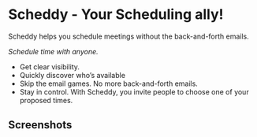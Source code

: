 # Scheddy - Your Scheduling ally!

Scheddy helps you schedule meetings without the back-and-forth emails.

*Schedule time with anyone.* 

-   Get clear visibility.
-   Quickly discover who’s available
-   Skip the email games. No more back-and-forth emails.
-   Stay in control. With Scheddy, you invite people to choose one of your proposed times.
## Screenshots

